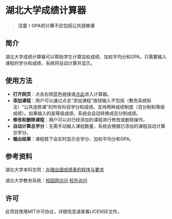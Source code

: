 # 湖北大学成绩计算器

> **注意！GPA的计算不应包括公共选修课**
> 
## 简介
湖北大学成绩计算器可以帮助学生计算加权成绩、加权平均分和GPA。只需要输入课程的学分和成绩，系统将自动计算并显示。

## 使用方法
- **打开网页**：点击右侧蓝色链接或[点此](tadasuki.github.io)进入计算器。
- **添加课程**：用户可以通过点击“添加课程”按钮输入不包括（教务系统标注）“公共选修课”的所有科目学分和成绩。支持两种成绩制度（百分制和等级成绩）。如果输入的是等级成绩，系统会自动转换成百分制成绩。
- **修改和删除课程**：用户可以对已经添加的课程进行修改或删除操作。
- **自动计算总学分**：无需手动输入课程数量，系统会根据已添加的课程自动计算总学分。
- **输出结果**：课程框下会实时显示总学分、加权平均分和GPA。

## 参考资料
湖北大学本科生院：[办理出国成绩表的程序与要求](https://jwc.hubu.edu.cn/info/1100/3802.htm)

湖北大学教务系统：[校园网访问](jwxt.hubu.edu.cn) [校外访问](https://webvpn.hubu.edu.cn/rump_frontend/login/?next=https%3A%2F%2Fwebvpn.hubu.edu.cn%2Fwebvpn%2FLjIwNC4xNzAuMjE0LjIwOQ%3D%3D%2FLjIwNi4xNzMuMjE4LjIxMy45NS4xNTYuMTc0LjE1NS4xNjcuMTAwLjIwMS4xOTkuMjE0LjE0Ni4xNTYuMTY0%2Fjsxsd%2Fframework%2FxsMain.jsp)

## 许可
此项目使用MIT许可协议，详细信息请查看LICENSE文件。
